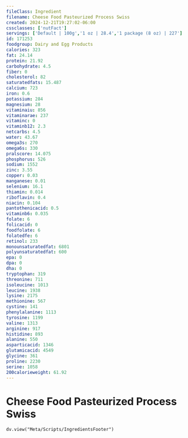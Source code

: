 ```yaml
---
fileClass: Ingredient
filename: Cheese Food Pasteurized Process Swiss
created: 2024-12-21T19:27:02-06:00
cssclasses: ['nutFact']
servings: ['Default | 100g','1 oz | 28.4','1 package (8 oz) | 227']
id: 171253
foodgroup: Dairy and Egg Products
calories: 323
fat: 24.14
protein: 21.92
carbohydrate: 4.5
fiber: 0
cholesterol: 82
saturatedfats: 15.487
calcium: 723
iron: 0.6
potassium: 284
magnesium: 28
vitaminaiu: 856
vitaminarae: 237
vitaminc: 0
vitaminb12: 2.3
netcarbs: 4.5
water: 43.67
omega3s: 270
omega6s: 330
pralscore: 14.075
phosphorus: 526
sodium: 1552
zinc: 3.55
copper: 0.03
manganese: 0.01
selenium: 16.1
thiamin: 0.014
riboflavin: 0.4
niacin: 0.104
pantothenicacid: 0.5
vitaminb6: 0.035
folate: 6
folicacid: 0
foodfolate: 6
folatedfe: 6
retinol: 233
monounsaturatedfat: 6801
polyunsaturatedfat: 600
epa: 0
dpa: 0
dha: 0
tryptophan: 319
threonine: 711
isoleucine: 1013
leucine: 1938
lysine: 2175
methionine: 567
cystine: 141
phenylalanine: 1113
tyrosine: 1199
valine: 1313
arginine: 917
histidine: 893
alanine: 550
asparticacid: 1346
glutamicacid: 4549
glycine: 361
proline: 2230
serine: 1058
200calorieweight: 61.92
---
```


# Cheese Food Pasteurized Process Swiss

```dataviewjs
dv.view("Meta/Scripts/IngredientsFooter")
```